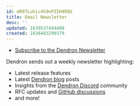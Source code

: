```yaml
---
id: mR97Luhic4h9nPZIH4RQU
title: Email Newsletter
desc: ''
updated: 1639537494400
created: 1636483290379
---
```


- [Subscribe to the Dendron Newsletter](https://link.dendron.so/newsletter)

Dendron sends out a weekly newsletter highlighting:
- Latest release features
- Latest [Dendron blog](https://blog.dendron.so) posts
- Insights from the [Dendron Discord](https://link.dendron.so/discord) community
- RFC updates and [GitHub discussions](https://link.dendron.so/6WvK)
- and more!